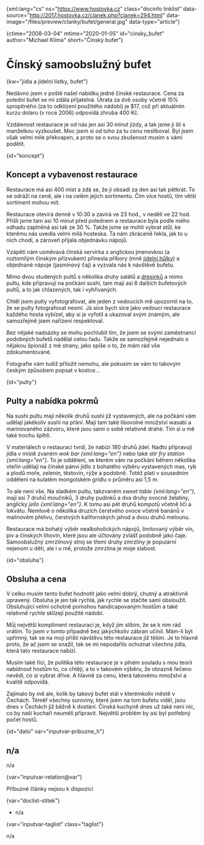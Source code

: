 
{xml:lang="cs" ns="https://www.hostovka.cz" class="docinfo linklist" data-source="http://2017.hostovka.cz/clanek.php?clanek=294.html" data-image="/files/preview/clanky/bufet/general.jpg" data-type="article"}

{ctime="2008-03-04" mtime="2020-01-05" id="cinsky_bufet" author="Michael Klíma" short="Čínský bufet"}

# Čínský samoobslužný bufet

<!-- generated attribute kw by user_updatekw.sh on 2021-01-05, do not edit -->

{kw="jídla a jídelní lístky, bufet"}

Nedávno jsem v poště našel nabídku jedné čínské restaurace. Cena za polední bufet se mi zdála přijatelná. Útrata za dvě osoby včetně 15% spropitného (za to odklízení použitého nádobí) je $17, což při aktuálním kurzu dolaru (v roce 2006) odpovídá zhruba 400 Kč.

Vzdálenost restaurace je od nás jen asi 30 minut jízdy, a tak jsme ji šli s manželkou vyzkoušet. Moc jsem si od toho za tu cenu nesliboval. Byl jsem však velmi mile překvapen, a proto se o svou zkušenost musím s vámi podělit.

{id="koncept"}

## Koncept a vybavenost restaurace

Restaurace má asi 400 míst a zdá se, že ji obsadí za den asi tak pětkrát. To se odráží na ceně, ale i na celém jejich sortimentu. Čím více hostů, tím větší sortiment mohou mít.

Restaurace otevírá denně v 10:30 a zavírá ve 23 hod., v neděli ve 22 hod. Přišli jsme tam asi 10 minut před polednem a restaurace byla podle mého odhadu zaplněná asi tak ze 30 %. Takže jsme se mohli vybrat stůl, ke kterému nás uvedla velmi milá hosteska. Ta nám zkráceně řekla, jak to u nich chodí, a zároveň přijala objednávku nápojů.

Vzápětí nám usměvavá čínská servírka s anglickou jmenovkou (a roztomilým čínským přízvukem) přinesla příbory (mně [jídelní hůlky][1]) a objednané nápoje (jasmínový čaj) a vyzvala nás k návštěvě bufetu.

Mimo dvou studených pultů s několika druhy salátů a [dresinků][2] a mimo pultu, kde připravují na počkání sushi, tam mají asi 6 dalších bufetových pultů, a to jak chlazených, tak i vyhřívaných.

Chtěl jsem pulty vyfotografovat, ale jeden z vedoucích mě upozornil na to, že se pulty fotografovat nesmí. Já sice bych sice jako vedoucí restaurace každého hosta vybízel, aby si je vyfotil a ukazoval svým známým, ale samozřejmě jsem nařízení respektoval.

Bez nějaké nadsázky se mohu pochlubit tím, že jsem se svými zaměstnanci podobných bufetů nadělal celou řadu. Takže se samozřejmě nejednalo o nějakou špionáž z mé strany, jako spíše o to, že mám rád vše zdokumentované.

Fotografie vám tudíž přiložit nemohu, ale pokusím se vám to takovým českým způsobem popsat v kostce…

{id="pulty"}

## Pulty a nabídka pokrmů

Na sushi pultu mají několik druhů sushi již vystavených, ale na počkání vám udělají jakékoliv sushi na přání. Mají tam také libovolné množství wasabi a marinovaného zázvoru, které jsou sami o sobě relativně drahé. Tím si u mě také trochu šplhli.

V materiálech o restauraci tvrdí, že nabízí 180 druhů jídel. Nadto připravují jídla v místě zvaném _wok bar {xml:lang="en"}_ nebo také _stir fry station {xml:lang="en"}_. To je oddělení, ve kterém vám na počkání během několika vteřin udělají na čínské pánvi jídlo z bohatého výběru vystavených mas, ryb a plodů moře, zelenin, těstovin, rýže a podobně. Totéž platí v sousedním oddělení na kulatém mongolském gridlu o průměru asi 1,5 m.

To ale není vše. Na sladkém pultu, takzvaném _sweet table {xml:lang="en"}_, mají asi 7 druhů moučníků, 3 druhy pudinků a dva druhy ovocné želatiny, anglicky _jello {xml:lang="en"}_. K tomu asi pět druhů kompotů včetně liči a lokvátu. Nemluvě o několika druzích čerstvého ovoce včetně banánů v malinovém přelivu, čerstvých kalifornských jahod a dvou druhů melounu.

Restaurace má bohatý výběr nealkoholických nápojů, limitovaný výběr vín, piv a čínských lihovin, které jsou ale účtovány zvlášť podobně jako čaje. Samoobslužný zmrzlinový stroj se třemi druhy zmrzliny je populární nejenom u dětí, ale i u mě, protože zmrzlina je moje slabost.

{id="obsluha"}

## Obsluha a cena

V celku musím tento bufet hodnotit jako velmi dobrý, chutný a atraktivně upravený. Obsluha je jen tak rychlá, jak rychle se stačíte sami obsloužit. Obsluhující velmi ochotně pomohou handicapovaným hostům a také relativně rychle sklízejí použité nádobí.

Můj největší kompliment restauraci je, když jim slíbím, že se k nim rád vrátím. To jsem v tomto případně bez jakýchkoliv zábran učinil. Mám-li být upřímný, tak se na moji příští návštěvu této restaurace již těším. Je to hlavně proto, že ač jsem se snažil, tak se mi nepodařilo ochutnat všechna jídla, která tato restaurace nabízí.

Musím také říci, že politika této restaurace je v plném souladu s mou teorií nabídnout hostům to, co chtějí, a to v takovém výběru, že obrazně řečeno nevědí, co si vybrat dříve. A hlavně za cenu, která takovému množství a kvalitě odpovídá.

Zajímalo by mě ale, kolik by takový bufet stál v kterémkoliv městě v Čechách. Téměř všechny suroviny, které jsem na tom bufetu viděl, jsou dnes v Čechách již běžně k dostání. Čínská kuchyně dnes už také není nic, co by naši kuchaři neuměli připravit. Největší problém by asi byl potřebný počet hostů.

{id="dalsi" var="inputvar-pribuzne_h"}

## n/a

n/a

{var="inputvar-relation@var"}

Příbuzné články nejsou k dispozici

{var="doclist-stitek"}

  * n/a

{var="inputvar-taglist" class="taglist"}

n/a

 [1]: /hulky
 [2]: /zalivka_dresink#dresinky

